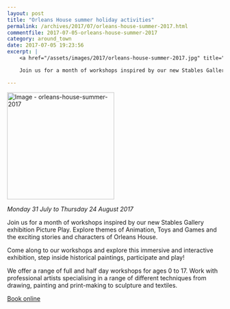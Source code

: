 ```yaml
---
layout: post
title: "Orleans House summer holiday activities"
permalink: /archives/2017/07/orleans-house-summer-2017.html
commentfile: 2017-07-05-orleans-house-summer-2017
category: around_town
date: 2017-07-05 19:23:56
excerpt: |
    <a href="/assets/images/2017/orleans-house-summer-2017.jpg" title="Click for a larger image"><img src="/assets/images/2017/orleans-house-summer-2017-thumb.jpg" width="150" alt="Image - orleans-house-summer-2017"  class="photo right"/></a>

    Join us for a month of workshops inspired by our new Stables Gallery exhibition Picture Play. Explore themes of Animation, Toys and Games and the exciting stories and characters of Orleans House.

---
```

<a href="/assets/images/2017/orleans-house-summer-2017.jpg" title="Click for a larger image"><img src="/assets/images/2017/orleans-house-summer-2017-thumb.jpg" width="250" alt="Image - orleans-house-summer-2017"  class="photo right"/></a>


*Monday 31 July to Thursday 24 August 2017*

Join us for a month of workshops inspired by our new Stables Gallery exhibition Picture Play. Explore themes of Animation, Toys and Games and the exciting stories and characters of Orleans House.

Come along to our workshops and explore this immersive and interactive exhibition, step inside historical paintings, participate and play!

We offer a range of full and half day workshops for ages 0 to 17. Work with professional artists specialising in a range of different techniques from drawing, painting and print-making to sculpture and textiles.

[Book online](http://www.richmond.gov.uk/services/arts/orleans_house_gallery/education_at_orleans_house_gallery/art_clubs_and_holiday_activities/holiday_activities)
